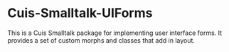 # Cuis-Smalltalk-UIForms

This is a Cuis Smalltalk package for implementing user interface forms.
It provides a set of custom morphs and classes that add in layout.
